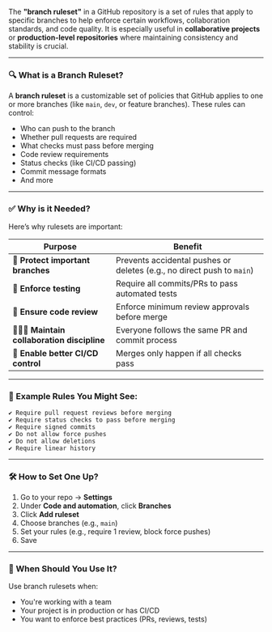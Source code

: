 The **"branch ruleset"** in a GitHub repository is a set of rules that apply to specific branches to help enforce certain workflows, collaboration standards, and code quality. It is especially useful in **collaborative projects** or **production-level repositories** where maintaining consistency and stability is crucial.

---

### 🔍 What is a Branch Ruleset?

A **branch ruleset** is a customizable set of policies that GitHub applies to one or more branches (like `main`, `dev`, or feature branches). These rules can control:

- Who can push to the branch
- Whether pull requests are required
- What checks must pass before merging
- Code review requirements
- Status checks (like CI/CD passing)
- Commit message formats
- And more

---

### ✅ Why is it Needed?

Here’s why rulesets are important:

| Purpose | Benefit |
|--------|--------|
| 🔐 **Protect important branches** | Prevents accidental pushes or deletes (e.g., no direct push to `main`) |
| 🧪 **Enforce testing** | Require all commits/PRs to pass automated tests |
| 👀 **Ensure code review** | Enforce minimum review approvals before merge |
| 🧑‍🤝‍🧑 **Maintain collaboration discipline** | Everyone follows the same PR and commit process |
| 🔁 **Enable better CI/CD control** | Merges only happen if all checks pass |

---

### 🧰 Example Rules You Might See:

```text
✔ Require pull request reviews before merging
✔ Require status checks to pass before merging
✔ Require signed commits
✔ Do not allow force pushes
✔ Do not allow deletions
✔ Require linear history
```

---

### 🛠️ How to Set One Up?

1. Go to your repo → **Settings**
2. Under **Code and automation**, click **Branches**
3. Click **Add ruleset**
4. Choose branches (e.g., `main`)
5. Set your rules (e.g., require 1 review, block force pushes)
6. Save

---

### 🚀 When Should You Use It?

Use branch rulesets when:

- You're working with a team
- Your project is in production or has CI/CD
- You want to enforce best practices (PRs, reviews, tests)
